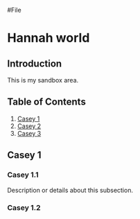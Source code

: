 #File

# Hannah world

## Introduction
This is my sandbox area.

## Table of Contents
1. [Casey 1](#Casey-1)
2. [Casey 2](#Casey-2)
3. [Casey 3](#Casey-3)

## Casey 1
### Casey 1.1
Description or details about this subsection.

### Casey 1.2
